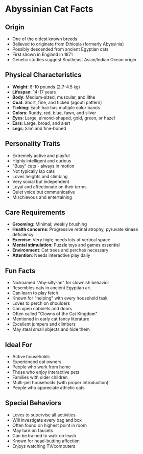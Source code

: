 # Abyssinian Cat Facts

## Origin
- One of the oldest known breeds
- Believed to originate from Ethiopia (formerly Abyssinia)
- Possibly descended from ancient Egyptian cats
- First shown in England in 1871
- Genetic studies suggest Southeast Asian/Indian Ocean origin

## Physical Characteristics
- **Weight**: 6-10 pounds (2.7-4.5 kg)
- **Lifespan**: 14-17 years
- **Body**: Medium-sized, muscular, and lithe
- **Coat**: Short, fine, and ticked (agouti pattern)
- **Ticking**: Each hair has multiple color bands
- **Colors**: Ruddy, red, blue, fawn, and silver
- **Eyes**: Large, almond-shaped, gold, green, or hazel
- **Ears**: Large, broad, and alert
- **Legs**: Slim and fine-boned

## Personality Traits
- Extremely active and playful
- Highly intelligent and curious
- "Busy" cats - always in motion
- Not typically lap cats
- Loves heights and climbing
- Very social but independent
- Loyal and affectionate on their terms
- Quiet voice but communicative
- Mischievous and entertaining

## Care Requirements
- **Grooming**: Minimal; weekly brushing
- **Health concerns**: Progressive retinal atrophy, pyruvate kinase deficiency
- **Exercise**: Very high; needs lots of vertical space
- **Mental stimulation**: Puzzle toys and games essential
- **Environment**: Cat trees and perches necessary
- **Attention**: Needs interactive play daily

## Fun Facts
- Nicknamed "Aby-silly-an" for clownish behavior
- Resembles cats in ancient Egyptian art
- Can learn to play fetch
- Known for "helping" with every household task
- Loves to perch on shoulders
- Can open cabinets and doors
- Often called "Clowns of the Cat Kingdom"
- Mentioned in early cat fancy literature
- Excellent jumpers and climbers
- May steal small objects and hide them

## Ideal For
- Active households
- Experienced cat owners
- People who work from home
- Those who enjoy interactive pets
- Families with older children
- Multi-pet households (with proper introduction)
- People who appreciate athletic cats

## Special Behaviors
- Loves to supervise all activities
- Will investigate every bag and box
- Often found on highest point in room
- May turn on faucets
- Can be trained to walk on leash
- Known for head-butting affection
- Enjoys watching TV/computers
